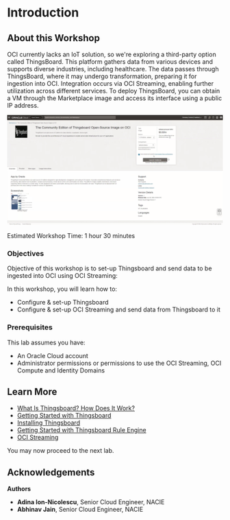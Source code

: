 # Introduction

## About this Workshop

OCI currently lacks an IoT solution, so we're exploring a third-party option called ThingsBoard. This platform gathers data from various devices and supports diverse industries, including healthcare. The data passes through ThingsBoard, where it may undergo transformation, preparing it for ingestion into OCI. Integration occurs via OCI Streaming, enabling further utilization across different services. To deploy ThingsBoard, you can obtain a VM through the Marketplace image and access its interface using a public IP address.

![Marketplace Thingsboard](images/marketplace.png)

Estimated Workshop Time: 1 hour 30 minutes

### Objectives

Objective of this workshop is to set-up Thingsboard and send data to be ingested into OCI using OCI Streaming:

In this workshop, you will learn how to:

* Configure & set-up Thingsboard
* Configure & set-up OCI Streaming and send data from Thingsboard to it

### Prerequisites

This lab assumes you have:

* An Oracle Cloud account
* Administrator permissions or permissions to use the OCI Streaming, OCI Compute and Identity Domains

## Learn More

* [What Is Thingsboard? How Does It Work?](https://thingsboard.io/)
* [Getting Started with Thingsboard](https://thingsboard.io/docs/getting-started-guides/helloworld/)
* [Installing Thingsboard](https://thingsboard.io/docs/user-guide/install/rhel/)
* [Getting Started with Thingsboard Rule Engine](https://thingsboard.io/docs/user-guide/rule-engine-2-0/re-getting-started/)
* [OCI Streaming](https://docs.oracle.com/en-us/iaas/Content/Streaming/home.htm)

You may now proceed to the next lab.

## Acknowledgements

**Authors**

* **Adina Ion-Nicolescu**, Senior Cloud Engineer, NACIE
* **Abhinav Jain**, Senior Cloud Engineer, NACIE